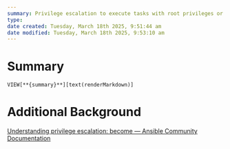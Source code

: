 ```yaml
---
summary: Privilege escalation to execute tasks with root privileges or with another user's permission. Uses privilege escalation tools like `sudo, su, pfexec, doas, pbrun, machinectl` and others.
type: 
date created: Tuesday, March 18th 2025, 9:51:44 am
date modified: Tuesday, March 18th 2025, 9:53:10 am
---
```

# Summary
`VIEW[**{summary}**][text(renderMarkdown)]`

# Additional Background
[Understanding privilege escalation: become — Ansible Community Documentation](https://docs.ansible.com/ansible/latest/playbook_guide/playbooks_privilege_escalation.html)